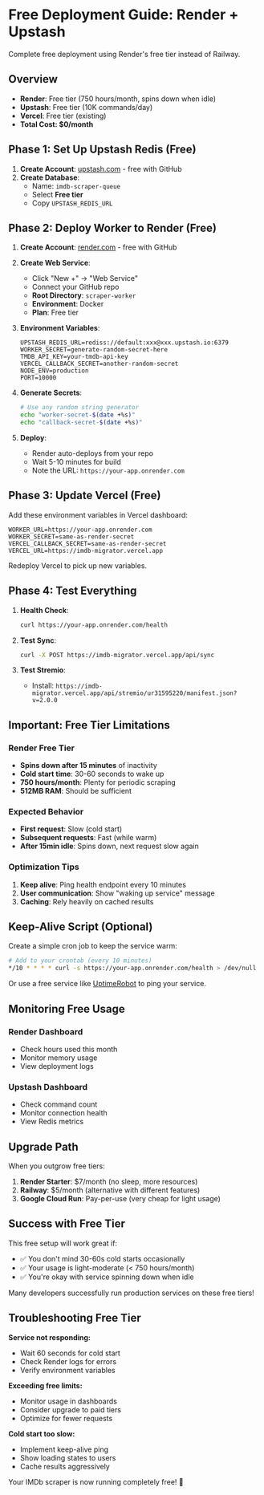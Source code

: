 # Free Deployment Guide: Render + Upstash

Complete free deployment using Render's free tier instead of Railway.

## Overview

- **Render**: Free tier (750 hours/month, spins down when idle)
- **Upstash**: Free tier (10K commands/day)
- **Vercel**: Free tier (existing)
- **Total Cost: $0/month**

## Phase 1: Set Up Upstash Redis (Free)

1. **Create Account**: [upstash.com](https://upstash.com) - free with GitHub
2. **Create Database**:
   - Name: `imdb-scraper-queue`
   - Select **Free tier**
   - Copy `UPSTASH_REDIS_URL`

## Phase 2: Deploy Worker to Render (Free)

1. **Create Account**: [render.com](https://render.com) - free with GitHub

2. **Create Web Service**:
   - Click "New +" → "Web Service"
   - Connect your GitHub repo
   - **Root Directory**: `scraper-worker`
   - **Environment**: Docker
   - **Plan**: Free tier

3. **Environment Variables**:
   ```env
   UPSTASH_REDIS_URL=rediss://default:xxx@xxx.upstash.io:6379
   WORKER_SECRET=generate-random-secret-here
   TMDB_API_KEY=your-tmdb-api-key
   VERCEL_CALLBACK_SECRET=another-random-secret
   NODE_ENV=production
   PORT=10000
   ```

4. **Generate Secrets**:
   ```bash
   # Use any random string generator
   echo "worker-secret-$(date +%s)"
   echo "callback-secret-$(date +%s)"
   ```

5. **Deploy**:
   - Render auto-deploys from your repo
   - Wait 5-10 minutes for build
   - Note the URL: `https://your-app.onrender.com`

## Phase 3: Update Vercel (Free)

Add these environment variables in Vercel dashboard:

```env
WORKER_URL=https://your-app.onrender.com
WORKER_SECRET=same-as-render-secret
VERCEL_CALLBACK_SECRET=same-as-render-secret
VERCEL_URL=https://imdb-migrator.vercel.app
```

Redeploy Vercel to pick up new variables.

## Phase 4: Test Everything

1. **Health Check**:
   ```bash
   curl https://your-app.onrender.com/health
   ```

2. **Test Sync**:
   ```bash
   curl -X POST https://imdb-migrator.vercel.app/api/sync
   ```

3. **Test Stremio**:
   - Install: `https://imdb-migrator.vercel.app/api/stremio/ur31595220/manifest.json?v=2.0.0`

## Important: Free Tier Limitations

### Render Free Tier
- **Spins down after 15 minutes** of inactivity
- **Cold start time**: 30-60 seconds to wake up
- **750 hours/month**: Plenty for periodic scraping
- **512MB RAM**: Should be sufficient

### Expected Behavior
- **First request**: Slow (cold start)
- **Subsequent requests**: Fast (while warm)
- **After 15min idle**: Spins down, next request slow again

### Optimization Tips
1. **Keep alive**: Ping health endpoint every 10 minutes
2. **User communication**: Show "waking up service" message
3. **Caching**: Rely heavily on cached results

## Keep-Alive Script (Optional)

Create a simple cron job to keep the service warm:

```bash
# Add to your crontab (every 10 minutes)
*/10 * * * * curl -s https://your-app.onrender.com/health > /dev/null
```

Or use a free service like [UptimeRobot](https://uptimerobot.com/) to ping your service.

## Monitoring Free Usage

### Render Dashboard
- Check hours used this month
- Monitor memory usage
- View deployment logs

### Upstash Dashboard
- Check command count
- Monitor connection health
- View Redis metrics

## Upgrade Path

When you outgrow free tiers:

1. **Render Starter**: $7/month (no sleep, more resources)
2. **Railway**: $5/month (alternative with different features)
3. **Google Cloud Run**: Pay-per-use (very cheap for light usage)

## Success with Free Tier

This free setup will work great if:
- ✅ You don't mind 30-60s cold starts occasionally
- ✅ Your usage is light-moderate (< 750 hours/month)
- ✅ You're okay with service spinning down when idle

Many developers successfully run production services on these free tiers!

## Troubleshooting Free Tier

**Service not responding:**
- Wait 60 seconds for cold start
- Check Render logs for errors
- Verify environment variables

**Exceeding free limits:**
- Monitor usage in dashboards
- Consider upgrade to paid tiers
- Optimize for fewer requests

**Cold start too slow:**
- Implement keep-alive ping
- Show loading states to users
- Cache results aggressively

Your IMDb scraper is now running completely free! 🎉